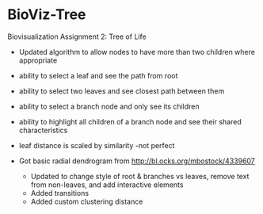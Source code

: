 # BioViz-Tree
Biovisualization Assignment 2: Tree of Life


* Updated algorithm to allow nodes to have more than two children where appropriate
* ability to select a leaf and see the path from root
* ability to select two leaves and see closest path between them
* ability to select a branch node and only see its children
* ability to highlight all children of a branch node and see their shared characteristics
* leaf distance is scaled by similarity
	-not perfect

* Got basic radial dendrogram from http://bl.ocks.org/mbostock/4339607
	* Updated to change style of root & branches vs leaves, remove text from non-leaves, and add interactive elements
	* Added transitions
	* Added custom clustering distance